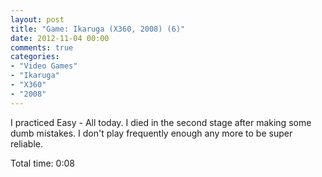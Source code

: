 ```yaml
---
layout: post
title: "Game: Ikaruga (X360, 2008) (6)"
date: 2012-11-04 00:00
comments: true
categories:
- "Video Games"
- "Ikaruga"
- "X360"
- "2008"
---
```


I practiced Easy - All today. I died in the second stage after
making some dumb mistakes. I don't play frequently enough any
more to be super reliable.

Total time: 0:08
